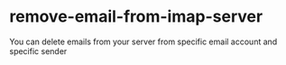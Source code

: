 # remove-email-from-imap-server

You can delete emails from your server from specific email account and specific sender
